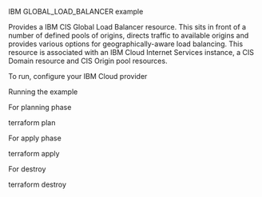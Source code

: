 IBM GLOBAL_LOAD_BALANCER example

Provides a IBM CIS Global Load Balancer resource. This sits in front of a number of defined pools of origins, directs traffic to available origins and provides various options for geographically-aware load balancing. This resource is associated with an IBM Cloud Internet Services instance, a CIS Domain resource and CIS Origin pool resources.

To run, configure your IBM Cloud provider

Running the example

For planning phase

 terraform plan

For apply phase

 terraform apply

For destroy

 terraform destroy

